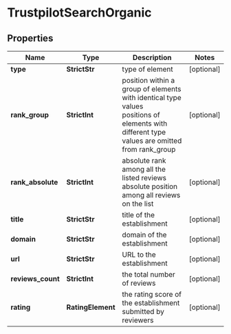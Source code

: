 # TrustpilotSearchOrganic


## Properties

| Name | Type | Description | Notes |
|------------ | ------------- | ------------- | -------------|
**type** | **StrictStr** | type of element |[optional]|
**rank_group** | **StrictInt** | position within a group of elements with identical type values<br>positions of elements with different type values are omitted from rank_group |[optional]|
**rank_absolute** | **StrictInt** | absolute rank among all the listed reviews<br>absolute position among all reviews on the list |[optional]|
**title** | **StrictStr** | title of the establishment |[optional]|
**domain** | **StrictStr** | domain of the establishment |[optional]|
**url** | **StrictStr** | URL to the establishment |[optional]|
**reviews_count** | **StrictInt** | the total number of reviews |[optional]|
**rating** | **RatingElement** | the rating score of the establishment submitted by reviewers |[optional]|